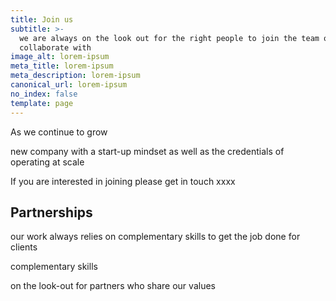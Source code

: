 ```yaml
---
title: Join us
subtitle: >-
  we are always on the look out for the right people to join the team or
  collaborate with
image_alt: lorem-ipsum
meta_title: lorem-ipsum
meta_description: lorem-ipsum
canonical_url: lorem-ipsum
no_index: false
template: page
---
```

As we continue to grow 

new company with a start-up mindset as well as the credentials of operating at scale

If you are interested in joining please get in touch xxxx

## Partnerships

our work always relies on complementary skills to get the job done for clients

complementary skills

on the look-out for partners who share our values

